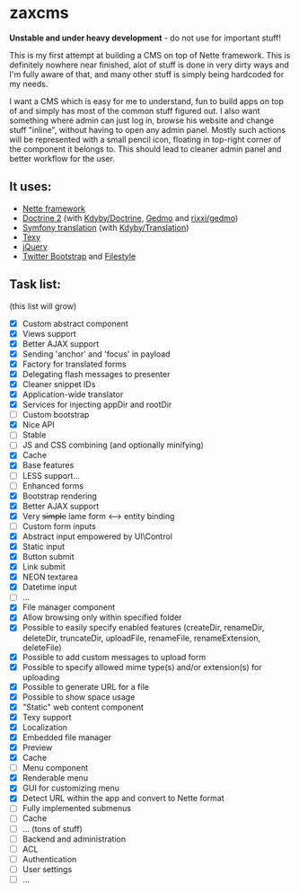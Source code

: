zaxcms
======

**Unstable and under heavy development** - do not use for important stuff!

This is my first attempt at building a CMS on top of Nette framework. This is definitely nowhere near finished, alot of stuff is done in very dirty ways and I'm fully aware of that, and many other stuff is simply being hardcoded for my needs.

I want a CMS which is easy for me to understand, fun to build apps on top of and simply has most of the common stuff figured out. I also want something where admin can just log in, browse his website and change stuff "inline", without having to open any admin panel. Mostly such actions will be represented with a small pencil icon, floating in top-right corner of the component it belongs to. This should lead to cleaner admin panel and better workflow for the user.

## It uses:
- [Nette framework](https://github.com/nette/nette)
- [Doctrine 2](https://github.com/doctrine/doctrine2) (with [Kdyby/Doctrine](https://github.com/Kdyby/Doctrine), [Gedmo](https://github.com/l3pp4rd/DoctrineExtensions) and [rixxi/gedmo](https://github.com/rixxi/gedmo))
- [Symfony translation](https://github.com/symfony/Translation) (with [Kdyby/Translation](https://github.com/Kdyby/Translation))
- [Texy](https://github.com/dg/texy)
- [jQuery](https://github.com/jquery/jquery)
- [Twitter Bootstrap](https://github.com/twbs/bootstrap) and [Filestyle](https://github.com/markusslima/bootstrap-filestyle)

## Task list:
(this list will grow)
- [x] Custom abstract component
 - [x] Views support
 - [x] Better AJAX support
 - [x] Sending 'anchor' and 'focus' in payload
 - [x] Factory for translated forms
 - [x] Delegating flash messages to presenter
 - [x] Cleaner snippet IDs
- [x] Application-wide translator
- [x] Services for injecting appDir and rootDir
- [ ] Custom bootstrap
 - [x] Nice API
 - [ ] Stable
- [ ] JS and CSS combining (and optionally minifying)
 - [x] Cache
 - [x] Base features
 - [ ] LESS support...
- [ ] Enhanced forms
 - [x] Bootstrap rendering
 - [x] Better AJAX support
 - [x] Very ~~simple~~ lame form <--> entity binding
 - [ ] Custom form inputs
  - [x] Abstract input empowered by UI\Control
  - [x] Static input
  - [x] Button submit
  - [x] Link submit
  - [x] NEON textarea
  - [x] Datetime input
  - [ ] ...
- [x] File manager component
 - [x] Allow browsing only within specified folder
 - [x] Possible to easily specify enabled features (createDir, renameDir, deleteDir, truncateDir, uploadFile, renameFile, renameExtension, deleteFile)
 - [x] Possible to add custom messages to upload form
 - [x] Possible to specify allowed mime type(s) and/or extension(s) for uploading
 - [x] Possible to generate URL for a file
 - [x] Possible to show space usage
- [x] "Static" web content component
 - [x] Texy support
 - [x] Localization
 - [x] Embedded file manager
 - [x] Preview
 - [x] Cache
- [ ] Menu component
 - [x] Renderable menu
 - [x] GUI for customizing menu
 - [x] Detect URL within the app and convert to Nette format
 - [ ] Fully implemented submenus
 - [ ] Cache
- [ ] ... (tons of stuff)
- [ ] Backend and administration
 - [ ] ACL
 - [ ] Authentication
 - [ ] User settings
 - [ ] ...
